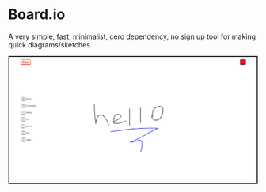 # Board.io

A very simple, fast, minimalist, cero dependency, no sign up tool for making quick diagrams/sketches.

![alt text](showcase.png)

